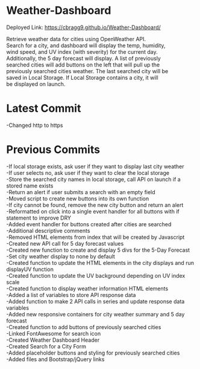 # Weather-Dashboard  

Deployed Link: https://cbragg9.github.io/Weather-Dashboard/  

Retrieve weather data for cities using OpenWeather API.  
Search for a city, and dashboard will display the temp, humidity,  
wind speed, and UV index (with severity) for the current day.  
Additionally, the 5 day forecast will display.  A list of previously  
searched cities will add buttons on the left that will pull up the  
previously searched cities weather. The last searched city will be  
saved in Local Storage. If Local Storage contains a city, it will  
be displayed on launch.  

# Latest Commit  
-Changed http to https  

# Previous Commits  
-If local storage exists, ask user if they want to display last city weather  
-If user selects no, ask user if they want to clear the local storage  
-Store the searched city names in local storage, call API on launch if a stored name exists  
-Return an alert if user submits a search with an empty field  
-Moved script to create new buttons into its own function  
-If city cannot be found, remove the new city button and return an alert  
-Reformatted on click into a single event handler for all buttons with if statement to improve DRY  
-Added event handler for buttons created after cities are searched  
-Additional descriptive comments  
-Removed HTML elements from index that will be created by Javascript  
-Created new API call for 5 day forecast values  
-Created new function to create and display 5 divs for the 5-Day Forecast  
-Set city weather display to none by default  
-Created function to update the HTML elements in the city displays and run displayUV function  
-Created function to update the UV background depending on UV index scale  
-Created function to display weather information HTML elements  
-Added a list of variables to store API response data  
-Added function to make 2 API calls in series and update response data variables  
-Added new responsive containers for city weather summary and 5 day forecast  
-Created function to add buttons of previously searched cities  
-Linked FontAwesome for search icon  
-Created Weather Dashboard Header  
-Created Search for a City Form  
-Added placeholder buttons and styling for previously searched cities  
-Added files and Bootstrap/jQuery links  